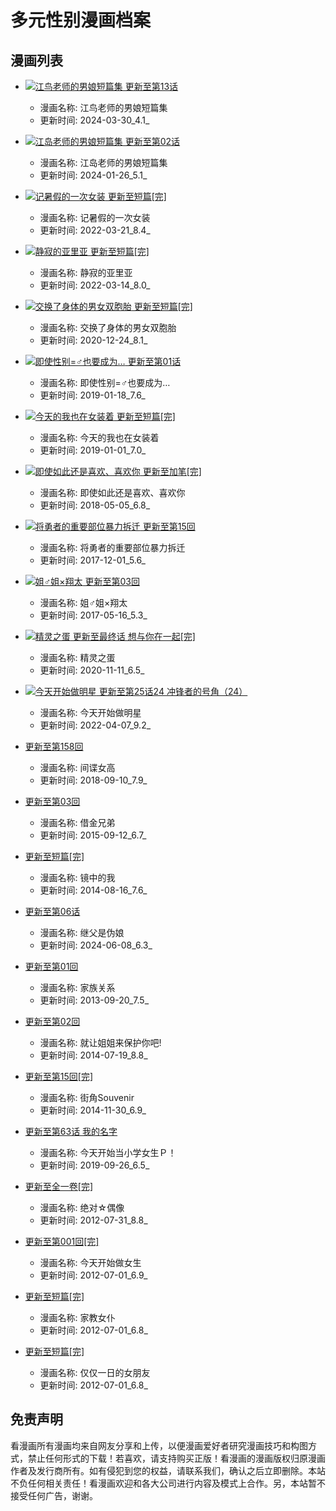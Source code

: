 # 多元性别漫画档案

## 漫画列表

- [![江鸟老师的男娘短篇集](//cf.mhgui.com/cpic/b/51228.jpg) 更新至第13话](https://comic/51228/ "江鸟老师的男娘短篇集")
    - 漫画名称: 江鸟老师的男娘短篇集
    - 更新时间: 2024-03-30_4.1_
  
- [![江岛老师的男娘短篇集](//cf.mhgui.com/cpic/b/51154.jpg) 更新至第02话](https://comic/51154/ "江岛老师的男娘短篇集")
    - 漫画名称: 江岛老师的男娘短篇集
    - 更新时间: 2024-01-26_5.1_

- [![记暑假的一次女装](//cf.mhgui.com/cpic/b/43437.jpg) 更新至短篇\[完\]](https://comic/43437/ "记暑假的一次女装")
    - 漫画名称: 记暑假的一次女装
    - 更新时间: 2022-03-21_8.4_

- [![静寂的亚里亚](//cf.mhgui.com/cpic/b/43351.jpg) 更新至短篇\[完\]](https://comic/43351/ "静寂的亚里亚")
    - 漫画名称: 静寂的亚里亚
    - 更新时间: 2022-03-14_8.0_

- [![交换了身体的男女双胞胎](//cf.mhgui.com/cpic/b/38752.jpg) 更新至短篇\[完\]](https://comic/38752/ "交换了身体的男女双胞胎")
    - 漫画名称: 交换了身体的男女双胞胎
    - 更新时间: 2020-12-24_8.1_

- [![即使性别=♂也要成为…](//cf.mhgui.com/cpic/b/30747.jpg) 更新至第01话](https://comic/30747/ "即使性别=♂也要成为…")
    - 漫画名称: 即使性别=♂也要成为…
    - 更新时间: 2019-01-18_7.6_

- [![今天的我也在女装着](//cf.mhgui.com/cpic/b/30567.jpg) 更新至短篇\[完\]](https://comic/30567/ "今天的我也在女装着")
    - 漫画名称: 今天的我也在女装着
    - 更新时间: 2019-01-01_7.0_

- [![即使如此还是喜欢、喜欢你](//cf.mhgui.com/cpic/b/26713_68.jpg) 更新至加笔\[完\]](https://comic/26713/ "即使如此还是喜欢、喜欢你")
    - 漫画名称: 即使如此还是喜欢、喜欢你
    - 更新时间: 2018-05-05_6.8_

- [![将勇者的重要部位暴力拆迁](//cf.mhgui.com/cpic/b/24532.jpg) 更新至第15回](https://comic/24532/ "将勇者的重要部位暴力拆迁")
    - 漫画名称: 将勇者的重要部位暴力拆迁
    - 更新时间: 2017-12-01_5.6_

- [![姐♂姐×翔太](//cf.mhgui.com/cpic/b/23553.jpg) 更新至第03回](https://comic/23553/ "姐♂姐×翔太")
    - 漫画名称: 姐♂姐×翔太
    - 更新时间: 2017-05-16_5.3_

- [![精灵之蛋](//cf.mhgui.com/cpic/b/21642.jpg) 更新至最终话 想与你在一起\[完\]](https://comic/21642/ "精灵之蛋")
    - 漫画名称: 精灵之蛋
    - 更新时间: 2020-11-11_6.5_

- [![今天开始做明星](//cf.mhgui.com/cpic/b/20233.jpg) 更新至第25话24 冲锋者的号角（24）](https://comic/20233/ "今天开始做明星")
    - 漫画名称: 今天开始做明星
    - 更新时间: 2022-04-07_9.2_

- [更新至第158回](https://comic/18368/ "间谍女高")
    - 漫画名称: 间谍女高
    - 更新时间: 2018-09-10_7.9_

- [更新至第03回](https://comic/17418/ "借金兄弟")
    - 漫画名称: 借金兄弟
    - 更新时间: 2015-09-12_6.7_

- [更新至短篇\[完\]](https://comic/14251/ "镜中的我")
    - 漫画名称: 镜中的我
    - 更新时间: 2014-08-16_7.6_

- [更新至第06话](https://comic/12600/ "继父是伪娘")
    - 漫画名称: 继父是伪娘
    - 更新时间: 2024-06-08_6.3_

- [更新至第01回](https://comic/10288/ "家族关系")
    - 漫画名称: 家族关系
    - 更新时间: 2013-09-20_7.5_

- [更新至第02回](https://comic/9689/ "就让姐姐来保护你吧!")
    - 漫画名称: 就让姐姐来保护你吧!
    - 更新时间: 2014-07-19_8.8_

- [更新至第15回\[完\]](https://comic/8723/ "街角Souvenir")
    - 漫画名称: 街角Souvenir
    - 更新时间: 2014-11-30_6.9_

- [更新至第63话 我的名字](https://comic/7465/ "今天开始当小学女生Ｐ！")
    - 漫画名称: 今天开始当小学女生Ｐ！
    - 更新时间: 2019-09-26_6.5_

- [更新至全一卷\[完\]](https://comic/6027/ "绝对☆偶像")
    - 漫画名称: 绝对☆偶像
    - 更新时间: 2012-07-31_8.8_

- [更新至第001回\[完\]](https://comic/1578/ "今天开始做女生")
    - 漫画名称: 今天开始做女生
    - 更新时间: 2012-07-01_6.9_

- [更新至短篇\[完\]](https://comic/1459/ "家教女仆")
    - 漫画名称: 家教女仆
    - 更新时间: 2012-07-01_6.8_

- [更新至短篇\[完\]](https://comic/1451/ "仅仅一日的女朋友")
    - 漫画名称: 仅仅一日的女朋友
    - 更新时间: 2012-07-01_6.8_

## 免责声明
看漫画所有漫画均来自网友分享和上传，以便漫画爱好者研究漫画技巧和构图方式，禁止任何形式的下载！若喜欢，请支持购买正版！看漫画的漫画版权归原漫画作者及发行商所有。如有侵犯到您的权益，请联系我们，确认之后立即删除。本站不负任何相关责任！看漫画欢迎和各大公司进行内容及模式上合作。另，本站暂不接受任何广告，谢谢。